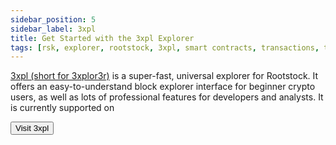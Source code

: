 ```yaml
---
sidebar_position: 5
sidebar_label: 3xpl
title: Get Started with the 3xpl Explorer
tags: [rsk, explorer, rootstock, 3xpl, smart contracts, transactions, tools]
---
```


[3xpl (short for 3xplor3r)](https://3xpl.com/rootstock) is a super-fast, universal explorer for Rootstock. It offers an easy-to-understand block explorer interface for beginner crypto users, as well as lots of professional features for developers and analysts. It is currently supported on <Shield title="mainnet" tooltip="Available on Mainnet" color="orange" />

<Button size="sm" href="https://3xpl.com/rootstock">Visit 3xpl</Button>